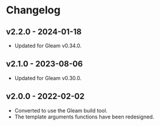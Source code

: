 # Changelog

## v2.2.0 - 2024-01-18

- Updated for Gleam v0.34.0.

## v2.1.0 - 2023-08-06

- Updated for Gleam v0.30.0.

## v2.0.0 - 2022-02-02

- Converted to use the Gleam build tool.
- The template arguments functions have been redesigned.
